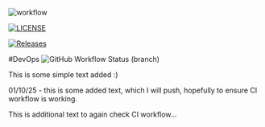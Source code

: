 ![workflow](https://github.com/AndrewJohnMunn/devops/actions/workflows/main.yml/badge.svg)

[![LICENSE](https://img.shields.io/github/license/AndrewJohnMunn/devops.svg?style=flat-square)](https://github.com/<github-username>/devops/blob/master/LICENSE)

[![Releases](https://img.shields.io/github/release/AndrewJohnMunn/devops/all.svg?style=flat-square)](https://github.com/<github-username>/devops/releases)

#DevOps
![GitHub Workflow Status (branch)](https://img.shields.io/github/workflow/status/AndrewJohnMunn/devops/main.yml/develop?style=flat-square)


This is some simple text added :) 

01/10/25 - this is some added text, which I will push, hopefully to ensure CI workflow is working.

 This is additional text to again check CI workflow...
 
